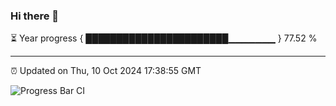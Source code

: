 ### Hi there 👋

⏳ Year progress { ███████████████████████▁▁▁▁▁▁▁ } 77.52 %

---

⏰ Updated on Thu, 10 Oct 2024 17:38:55 GMT

![Progress Bar CI](https://github.com/IshwaranRudhara/GIT-ACTION/workflows/Progress%20Bar%20CI/badge.svg)
